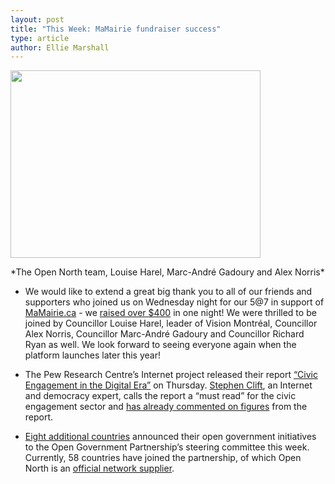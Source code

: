 ```yaml
---
layout: post
title: "This Week: MaMairie fundraiser success"
type: article
author: Ellie Marshall
---
```

<p style="text-align: left;"><img src="/img/blog/2013-04-26-mamairie-57.jpg" width="400" height="300" alt="" title="Open North and Montreal City Councillors, April 24 2013"></p>
*The Open North team, Louise Harel, Marc-André Gadoury and Alex Norris*

- We would like to extend a great big thank you to all of our friends and supporters who joined us on Wednesday night for our 5@7 in support of [MaMairie.ca](http://www.mamairie.ca) - we [raised over $400](http://igg.me/at/mamairiemontreal/x/1859729) in one night! We were thrilled to be joined by Councillor Louise Harel, leader of Vision Montréal, Councillor Alex Norris, Councillor Marc-André Gadoury and Councillor Richard Ryan as well. We look forward to seeing everyone again when the platform launches later this year!

- The Pew Research Centre’s Internet project released their report [“Civic Engagement in the Digital Era”](http://pewinternet.org/Reports/2013/Civic-Engagement.aspx) on Thursday. [Stephen Clift](http://stevenclift.com/?page_id=2), an Internet and democracy expert, calls the report a “must read” for the civic engagement sector and [has already commented on figures](http://blog.e-democracy.org/posts/1888) from the report.  

- [Eight additional countries](http://blog.opengovpartnership.org/2013/04/a-step-forward-more-countries-present-action-plans-at-ogp-ministerial-steering-committee/) announced their open government initiatives to the Open Government Partnership’s steering committee this week. Currently, 58 countries have joined the partnership, of which Open North is an [official network supplier](http://www.opengovpartnership.org/suppliers/open-north). 

